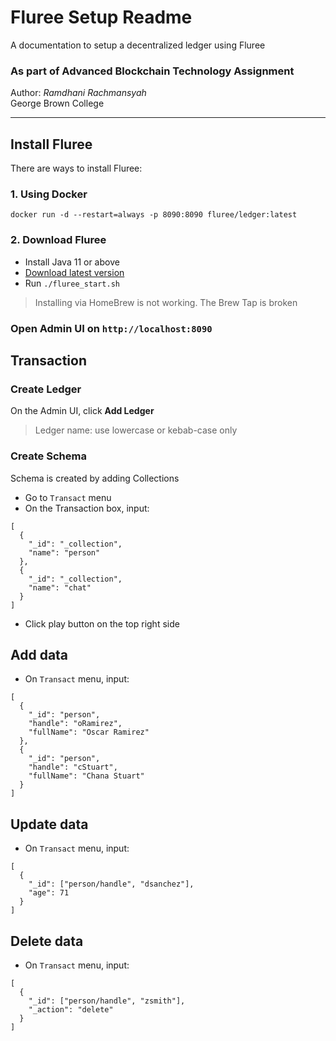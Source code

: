 # Fluree Setup Readme

A documentation to setup a decentralized ledger using Fluree

### As part of Advanced Blockchain Technology Assignment

Author: _Ramdhani Rachmansyah_  
George Brown College

---

## Install Fluree

There are ways to install Fluree:

### 1. Using Docker

`docker run -d --restart=always -p 8090:8090 fluree/ledger:latest`

### 2. Download Fluree

- Install Java 11 or above
- [Download latest version]('https://s3.amazonaws.com/fluree-releases-public/fluree-stable.zip)
- Run `./fluree_start.sh`

> Installing via HomeBrew is not working. The Brew Tap is broken

### Open Admin UI on `http://localhost:8090`

## Transaction

### Create Ledger

On the Admin UI, click **Add Ledger**

> Ledger name: use lowercase or kebab-case only

### Create Schema

Schema is created by adding Collections

- Go to `Transact` menu
- On the Transaction box, input:

```
[
  {
    "_id": "_collection",
    "name": "person"
  },
  {
    "_id": "_collection",
    "name": "chat"
  }
]
```

- Click play button on the top right side

## Add data

- On `Transact` menu, input:

```
[
  {
    "_id": "person",
    "handle": "oRamirez",
    "fullName": "Oscar Ramirez"
  },
  {
    "_id": "person",
    "handle": "cStuart",
    "fullName": "Chana Stuart"
  }
]
```

## Update data

- On `Transact` menu, input:

```
[
  {
    "_id": ["person/handle", "dsanchez"],
    "age": 71
  }
]
```

## Delete data

- On `Transact` menu, input:

```
[
  {
    "_id": ["person/handle", "zsmith"],
    "_action": "delete"
  }
]
```
